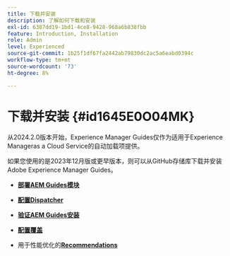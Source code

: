 ```yaml
---
title: 下载并安装
description: 了解如何下载和安装
exl-id: 6387dd19-1bd1-4ce8-9428-968a6b838fbb
feature: Introduction, Installation
role: Admin
level: Experienced
source-git-commit: 1b25f1df67fa2442ab79830dc2ac5a6eabd0394c
workflow-type: tm+mt
source-wordcount: '73'
ht-degree: 8%

---
```


# 下载并安装 {#id1645E0O04MK}

从2024.2.0版本开始，Experience Manager Guides仅作为适用于Experience Manageras a Cloud Service的自动加载项提供。

如果您使用的是2023年12月版或更早版本，则可以从GitHub存储库下载并安装Adobe Experience Manager Guides。


- **[部署AEM Guides模块](download-install-dxml-first-time.md)**

- **[配置Dispatcher](download-install-configure-dispatcher.md)**

- **[验证AEM Guides安装](download-install-verify-dxml-installation.md)**

- **[配置覆盖](download-install-additional-config-override.md)**

- 用于性能优化的&#x200B;**[Recommendations](download-install-recommend-perf-optimiz.md)**
